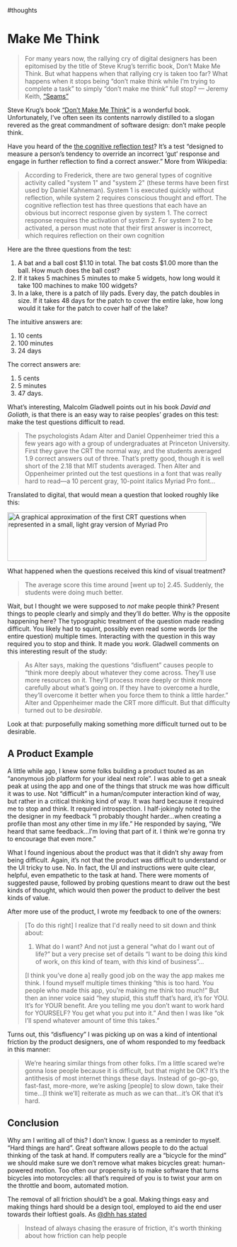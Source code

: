 #thoughts

# Make Me Think

> For many years now, the rallying cry of digital designers has been epitomised by the title of Steve Krug’s terrific book, Don’t Make Me Think. But what happens when that rallying cry is taken too far? What happens when it stops being “don’t make think while I’m trying to complete a task” to simply “don’t make me think” full stop? — Jeremy Keith, [“Seams”](https://adactio.com/journal/6786) 

Steve Krug’s book [“Don’t Make Me Think”](https://en.wikipedia.org/wiki/Don%27t_Make_Me_Think) is a wonderful book. Unfortunately, I’ve often seen its contents narrowly distilled to a slogan revered as the great commandment of software design: don’t make people think. 

Have you heard of the [the cognitive reflection test](https://en.wikipedia.org/wiki/Cognitive_reflection_test)? It’s a test “designed to measure a person’s tendency to override an incorrect ‘gut’ response and engage in further reflection to find a correct answer.” More from Wikipedia:

> According to Frederick, there are two general types of cognitive activity called "system 1" and "system 2" (these terms have been first used by Daniel Kahneman). System 1 is executed quickly without reflection, while system 2 requires conscious thought and effort. The cognitive reflection test has three questions that each have an obvious but incorrect response given by system 1. The correct response requires the activation of system 2. For system 2 to be activated, a person must note that their first answer is incorrect, which requires reflection on their own cognition

Here are the three questions from the test:

1. A bat and a ball cost $1.10 in total. The bat costs $1.00 more than the ball. How much does the ball cost?
2. If it takes 5 machines 5 minutes to make 5 widgets, how long would it take 100 machines to make 100 widgets?
3. In a lake, there is a patch of lily pads. Every day, the patch doubles in size. If it takes 48 days for the patch to cover the entire lake, how long would it take for the patch to cover half of the lake?

The intuitive answers are: 

1. 10 cents
2. 100 minutes
3. 24 days

The correct answers are: 

1. 5 cents
2. 5 minutes
3. 47 days.

What’s interesting, Malcolm Gladwell points out in his book _David and Goliath_, is that there is an easy way to raise peoples’ grades on this test: make the test questions difficult to read.

> The psychologists Adam Alter and Daniel Oppenheimer tried this a few years ago with a group of undergraduates at Princeton University. First they gave the CRT the normal way, and the students averaged 1.9 correct answers out of three. That’s pretty good, though it is well short of the 2.18 that MIT students averaged. Then Alter and Oppenheimer printed out the test questions in a font that was really hard to read—a 10 percent gray, 10-point italics Myriad Pro font...

Translated to digital, that would mean a question that looked roughly like this:

<img src="https://cdn.jim-nielsen.com/blog/2019/make-me-think-test-questions.png" alt="A graphical approximation of the first CRT questions when represented in a small, light gray version of Myriad Pro" width="450" height="110" />

What happened when the questions received this kind of visual treatment?

> The average score this time around [went up to] 2.45. Suddenly, the students were doing much better.

Wait, but I thought we were supposed to _not_ make people think? Present things to people clearly and simply and they’ll do better. Why is the opposite happening here? The typographic treatment of the question made reading difficult. You likely had to squint, possibly even read some words (or the entire question) multiple times. Interacting with the question in this way required you to stop and think. It made you _work_. Gladwell comments on this interesting result of the study:

> As Alter says, making the questions “disfluent” causes people to “think more deeply about whatever they come across. They’ll use more resources on it. They’ll process more deeply or think more carefully about what’s going on. If they have to overcome a hurdle, they’ll overcome it better when you force them to think a little harder.” Alter and Oppenheimer made the CRT more difficult. But that difficulty turned out to be _desirable_.

Look at that: purposefully making something more difficult turned out to be desirable.

## A Product Example

A little while ago, I knew some folks building a product touted as an “anonymous job platform for your ideal next role”. I was able to get a sneak peak at using the app and one of the things that struck me was how difficult it was to use. Not “difficult” in a human/computer interaction kind of way, but rather in a critical thinking kind of way. It was hard because it required me to stop and think. It required introspection. I half-jokingly noted to the the designer in my feedback “I probably thought harder...when creating a profile than most any other time in my life.” He responded by saying, “We heard that same feedback...I’m loving that part of it. I think we're gonna try to encourage that even more.”

What I found ingenious about the product was that it didn’t shy away from being difficult. Again, it’s not that the product was difficult to understand or the UI tricky to use. No. In fact, the UI and instructions were quite clear, helpful, even  empathetic to the task at hand. There were moments of suggested pause, followed by probing questions meant to draw out the best kinds of thought, which would then power the product to deliver the best kinds of value. 

After more use of the product, I wrote my feedback to one of the owners:

> [To do this right] I realize that I'd really need to sit down and think about:
>
> 1. What do I want? And not just a general “what do I want out of life?” but a very precise set of details “I want to be doing *this* kind of work, on *this* kind of team, with *this* kind of business”...
> 
> [I think you’ve done a] really good job on the way the app makes me think. I found myself multiple times thinking “this is too hard. You people who made this app, you’re making me think too much!” But then an inner voice said “hey stupid, this stuff that’s hard, it’s for YOU. It’s for YOUR benefit. Are you telling me you don’t want to work hard for YOURSELF? You get what you put into it.” And then I was like “ok I’ll spend whatever amount of time this takes.”

Turns out, this “disfluency” I was picking up on was a kind of intentional friction by the product designers, one of whom responded to my feedback in this manner: 

> We’re hearing similar things from other folks. I’m a little scared we’re gonna lose people because it is difficult, but that might be OK? It’s the antithesis of most internet things these days. Instead of go-go-go, fast-fast, more-more, we’re asking [people] to slow down, take their time...[I think we’ll] reiterate as much as we can that...it’s OK that it’s hard.

## Conclusion

Why am I writing all of this? I don’t know. I guess as a reminder to myself. “Hard things are hard”. Great software allows people to do the actual thinking of the task at hand. If computers really are a “bicycle for the mind” we should make sure we don’t remove what makes bicycles great: human-powered motion. Too often our propensity is to make software that turns bicycles into motorcycles: all that’s required of you is to twist your arm on the throttle and boom, automated motion.

The removal of all friction should’t be a goal. Making things easy and making things hard should be a design tool, employed to aid the end user towards their loftiest goals. As [@dhh has stated](https://twitter.com/dhh/status/1250090346010140675?s=20)

> Instead of always chasing the erasure of friction, it's worth thinking about how friction can help people
